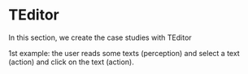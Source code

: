 # TEditor

In this section, we create the case studies with TEditor

1st example: the user reads some texts (perception) and select a text (action) and click on the text (action). 
